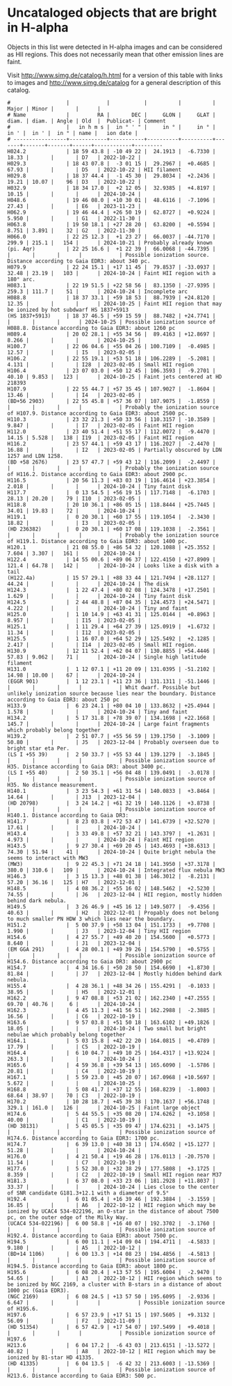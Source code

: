 # Uncataloged objects that are bright in H-alpha

Objects in this list were detected in H-alpha images and can be considered as HII regions.
This does not necessarily mean that other emission lines are faint.

Visit <http://www.simg.de/catalog/h.html> for a version of this table with links
to images and <http://www.simg.de/catalog> for a general description of this
catalog.

    #                  |            |           |          |          | Major | Minor |       |      |
    # Name             |         RA |       DEC |     GLON |     GLAT | diam. | diam. | Angle | Old  |  Publicat- | Comment
    #                  |   in h m s |  in ° ' " |     in ° |     in ° |  in ' |  in ' |  in ° | name |   ion date |
    # -----------------+------------+-----------+----------+----------+-------+-------+-------+------+------------+---------
    H024.2             | 18 59 43.8 | -10 49 22 |  24.1913 |  -6.7330 | 18.33 |       |       | D7   | 2022-10-22 | 
    H029.3             | 18 43 07.8 |  -3 01 15 |  29.2967 |  +0.4685 | 67.93 |       |       | D5   | 2022-10-22 | HII filament
    H029.8             | 18 37 44.4 |  -1 45 30 |  29.8034 |  +2.2436 | 19.21 | 10.07 |    96 | D3   | 2022-10-22 | 
    H032.9             | 18 34 17.0 |  +2 12 05 |  32.9385 |  +4.8197 | 10.15 |       |       |      | 2024-10-24 | 
    H048.6             | 19 46 08.0 | +10 30 01 |  48.6116 |  -7.1096 | 27.43 |       |       | E6   | 2023-11-23 | 
    H062.9             | 19 46 44.4 | +26 50 19 |  62.8727 |  +0.9224 | 5.950 |       |       | G1   | 2022-11-30 | 
    H063.8             | 19 50 18.1 | +27 28 20 |  63.8200 |  +0.5594 | 8.751 | 3.891 |    32 | G2   | 2022-11-30 | 
    H066.0             | 22 25 12.3 |  +1 23 27 |  66.0037 | -44.7170 | 299.9 | 215.1 |   154 |      | 2024-10-21 | Probably already known
    (pi. Aqr)          | 22 25 16.6 |  +1 22 39 |  66.0068 | -44.7395 |       |       |       |      |            | Possible ionization source. Distance according to Gaia EDR3: about 340 pc.
    H079.9             | 22 24 15.1 | +17 11 45 |  79.8537 | -33.0937 | 32.48 | 23.19 |   103 |      | 2024-10-24 | Faint HII region with a 180° arc.
    H083.1             | 22 19 51.5 | +22 58 56 |  83.1350 | -27.9395 | 259.3 | 111.7 |    51 |      | 2024-10-24 | Incomplete arc
    H088.8             | 18 37 33.1 | +59 18 53 |  88.7939 | +24.8120 | 12.35 |       |       |      | 2024-10-25 | Faint HII region that may be ionized by hot subdwarf HS 1837+5913
    (HS 1837+5913)     | 18 37 46.5 | +59 15 59 |  88.7482 | +24.7741 |       |       |       |      | 2024-10-25 | Possible ionization source of H088.8. Distance according to Gaia EDR3: about 1260 pc
    H089.4             | 20 02 28.1 | +55 34 56 |  89.4163 | +12.8697 | 8.266 |       |       |      | 2024-10-25 |
    H100.7             | 22 06 04.6 | +55 04 26 | 100.7109 |  -0.4985 | 12.57 |       |       | I5   | 2023-02-05 | 
    H106.2             | 22 55 19.1 | +53 51 18 | 106.2289 |  -5.2081 | 4.131 |       |       | I28  | 2023-02-05 | Small HII region
    H106.4             | 23 07 03.0 | +50 12 45 | 106.3593 |  -9.2701 | 40.10 | 9.853 |   123 |      | 2024-10-25 | Faint jets centered at HD 218393
    H107.9             | 22 55 44.7 | +57 35 45 | 107.9027 |  -1.8604 | 13.46 |       |       | I4   | 2023-02-05 | 
    (BD+56 2903)       | 22 55 45.8 | +57 36 07 | 107.9075 |  -1.8559 |       |       |       |      |            | Probably the ionization source of H107.9. Distance according to Gaia EDR3: about 2500 pc.
    H110.3             | 23 32 21.3 | +50 33 56 | 110.3157 | -10.3589 | 9.847 |       |       | I7   | 2023-02-05 | Faint HII region
    H112.0             | 23 40 51.4 | +51 55 17 | 112.0072 |  -9.4470 | 14.15 | 5.528 |   138 | I19  | 2023-02-05 | Faint HII region
    H116.2             | 23 57 44.1 | +59 43 17 | 116.2027 |  -2.4470 | 16.88 |       |       | I2   | 2023-02-05 | Partially obscured by LDN 1257 and LDN 1258.
    (BD +58 2676)      | 23 57 47.7 | +59 43 12 | 116.2099 |  -2.4497 |       |       |       |      |            | Probably the ionization source of H116.2. Distance according to Gaia EDR3: about 2900 pc.
    H116.5             | 20 56 11.3 | +83 03 19 | 116.4614 | +23.3854 | 2.018 |       |       |      | 2024-10-24 | Tiny faint disk
    H117.7             |  0 13 54.5 | +56 19 15 | 117.7148 |  -6.1703 | 28.13 | 20.20 |    79 | I10  | 2023-02-05 | 
    H118.8             | 20 10 36.1 | +86 05 15 | 118.8444 | +25.7445 | 34.01 | 19.83 |    72 |      | 2024-10-24 | 
    H119.1             |  0 20 30.1 | +60 17 55 | 119.1054 |  -2.3430 | 18.82 |       |       | I3   | 2023-02-05 | 
    (HD 236382)        |  0 20 30.1 | +60 17 08 | 119.1038 |  -2.3561 |       |       |       |      |            | Probably the ionization source of H119.1. Distance according to Gaia EDR3: about 1400 pc.
    H120.1             | 21 08 55.0 | +86 54 32 | 120.1088 | +25.3552 | 7.604 | 3.307 |   161 |      | 2024-10-24 | 
    H122.4             | 14 55 00.6 | +89 06 37 | 122.4150 | +27.8909 | 121.4 | 64.78 |   142 |      | 2024-10-24 | Looks like a disk with a tail
    (H122.4a)          | 15 57 29.1 | +88 33 44 | 121.7494 | +28.1127 | 44.24 |       |       |      | 2024-10-24 | The disk
    H124.3             |  1 22 47.4 | +80 02 08 | 124.3478 | +17.2501 | 1.629 |       |       |      | 2024-10-24 | Tiny faint disk
    H124.5             |  2 44 48.8 | +87 04 35 | 124.4573 | +24.5471 | 4.222 |       |       |      | 2024-10-24 | Tiny and faint
    H125.0             |  1 10 14.9 | +63 41 31 | 125.0144 |  +0.8963 | 8.957 |       |       | I15  | 2023-02-05 | 
    H125.1             |  1 11 29.4 | +64 27 39 | 125.0919 |  +1.6732 | 11.34 |       |       | I12  | 2023-02-05 | 
    H125.5             |  1 16 07.0 | +64 52 29 | 125.5492 |  +2.1285 | 2.417 |       |       | I14  | 2023-02-05 | Small HII region.
    H130.9             | 12 11 52.4 | +62 04 07 | 130.8855 | +54.4446 | 57.83 | 9.062 |    71 |      | 2024-10-24 | Single high latitude filament
    H131.0             |  1 12 07.1 | +11 20 09 | 131.0395 | -51.2102 | 14.98 | 10.00 |    67 |      | 2024-10-24 | 
    (EGGR 901)         |  1 12 23.1 | +11 23 36 | 131.1311 | -51.1446 |       |       |       |      |            | Whit dwarf. Possible but unlikely ionization source because lies near the boundary. Distance according to Gaia EDR3: about 250 pc
    H133.9             |  6 23 24.1 | +80 04 10 | 133.8632 | +25.4944 | 1.578 |       |       |      | 2024-10-24 | Tiny and faint
    H134.2             |  5 17 31.8 | +78 39 07 | 134.1698 | +22.1668 | 145.7 |       |       |      | 2024-10-24 | Large faint fragments which probably belong together
    H139.2             |  2 51 07.7 | +55 56 59 | 139.1750 |  -3.1009 | 50.80 |       |       | J5   | 2023-12-04 | Probably overseen due to bright star eta Per.
    (LS I +55 39)      |  2 50 33.7 | +55 53 44 | 139.1279 |  -3.1845 |       |       |       |      |            | Possible ionization source of H35. Distance according to Gaia DR3: about 3400 pc.
    (LS I +55 40)      |  2 50 35.1 | +56 04 48 | 139.0491 |  -3.0178 |       |       |       |      |            | Possible ionization source of H35. No distance measurement.
    H140.1             |  3 23 54.3 | +61 31 54 | 140.0833 |  +3.8464 | 14.64 |       |       | J13  | 2023-12-04 | 
    (HD 20798)         |  3 24 14.2 | +61 32 19 | 140.1126 |  +3.8738 |       |       |       |      |            | Possible ionization source of H140.1. Distance according to Gaia DR3: 
    H141.7             |  8 23 03.8 | +72 53 47 | 141.6739 | +32.5270 | 17.61 |       |       |      | 2024-10-24 | 
    H143.4             |  3 33 49.8 | +57 32 21 | 143.3797 |  +1.2631 | 4.973 |       |       |      | 2024-10-24 | Faint HII region
    H143.5             |  9 27 30.4 | +69 20 45 | 143.4693 | +38.6313 | 74.30 | 51.94 |    41 |      | 2024-10-24 | Quite bright nebula the seems to interact with MW3
    (MW3)              |  9 22 45.3 | +71 24 18 | 141.3950 | +37.3178 | 380.0 | 310.6 |   109 |      | 2024-10-24 | Integrated flux nebula MW3
    H146.3             |  3 15 13.3 | +48 01 38 | 146.3012 |  -8.2131 | 57.20 | 36.16 |   125 | H7   | 2022-12-01 | 
    H148.5             |  4 08 36.2 | +55 16 02 | 148.5462 |  +2.5230 | 74.55 |       |       | J6   | 2023-12-04 | HII region, mostly hidden behind dark nebula.
    H149.5             |  3 26 46.9 | +45 16 12 | 149.5077 |  -9.4356 | 40.63 |       |       | H2   | 2022-12-01 | Propably does not belong to much smaller PN HDW 3 which lies near the boundary.
    H151.2             |  5 00 37.9 | +58 13 04 | 151.1733 |  +9.7708 | 1.990 |       |       | J3   | 2023-12-04 | Tiny HII region
    H154.6             |  4 27 55.7 | +49 40 20 | 154.5600 |  +0.5773 | 8.640 |       |       | J1   | 2023-12-04 | 
    (EM GGA 291)       |  4 28 00.1 | +49 39 26 | 154.5790 |  +0.5755 |       |       |       |      |            | Possible ionization source of H154.6. Distance according to Gaia DR3: about 2900 pc
    H154.7             |  4 34 16.6 | +50 28 50 | 154.6690 |  +1.8730 | 81.84 |       |       | J7   | 2023-12-04 | Mostly hidden behind dark nebula.
    H155.4             |  4 28 36.1 | +48 34 26 | 155.4291 |  -0.1033 | 38.95 |       |       | H5   | 2022-12-01 | 
    H162.2             |  9 47 08.8 | +53 21 02 | 162.2340 | +47.2555 | 69.70 | 40.76 |     6 |      | 2024-10-24 | 
    H162.3             |  4 45 11.3 | +41 56 51 | 162.2988 |  -2.3885 | 16.56 |       |       | C6   | 2022-10-19 | 
    H163.6             |  9 57 03.8 | +51 50 18 | 163.6102 | +49.1826 | 18.05 |       |       |      | 2024-10-24 | Two small but bright nebulae which probably belong together
    H164.1             |  5 03 15.8 | +42 22 20 | 164.0815 |  +0.4789 | 17.79 |       |       | C5   | 2022-10-19 | 
    H164.4             |  6 10 04.7 | +49 10 25 | 164.4317 | +13.9224 | 263.3 |       |       |      | 2024-10-24 | 
    H165.6             |  4 59 36.8 | +39 54 13 | 165.6090 |  -1.5786 | 20.81 |       |       | C4   | 2022-10-19 | 
    H167.1             |  5 59 23.0 | +45 20 07 | 167.0968 | +10.5697 | 5.672 |       |       |      | 2024-10-25 |
    H168.8             |  5 08 41.7 | +37 12 55 | 168.8239 |  -1.8003 | 68.64 | 38.97 |    70 | C3   | 2022-10-19 | 
    H170.2             | 10 28 18.7 | +45 39 38 | 170.1637 | +56.1748 | 329.1 | 161.0 |   126 |      | 2024-10-25 | Faint large object
    H174.6             |  5 44 55.5 | +35 08 20 | 174.6262 |  +3.1058 | 40.00 |       |       | C1   | 2022-10-19 | 
    (HD 38131)         |  5 45 05.5 | +35 09 47 | 174.6231 |  +3.1475 |       |       |       |      |            | Possible ionization source of H174.6. Distance according to Gaia EDR3: 1700 pc.
    H174.7             |  6 39 13.0 | +40 38 13 | 174.6502 | +15.1277 | 51.28 |       |       |      | 2024-10-24 | 
    H176.0             |  4 21 50.4 | +19 46 28 | 176.0113 | -20.7570 | 11.54 |       |       | C7   | 2022-10-19 | 
    H177.6             |  5 52 30.0 | +32 38 29 | 177.5808 |  +3.1725 | 8.359 |       |       | C2   | 2022-10-19 | Small HII region near M37
    H181.3             |  6 37 08.0 | +33 23 06 | 181.2928 | +11.8037 | 33.37 |       |       |      | 2024-10-24 | Lies close to the center of SNR candidate G181.3+12.1 with a diameter of 9.5°
    H192.4             |  6 01 05.4 | +16 39 46 | 192.3884 |  -3.1559 | 16.85 |       |       | A6   | 2022-10-12 | HII region which may be ionized by UCAC4 534-022196, an O-star in the distance of about 7500 pc, on the outer edge of the Milky Way.
    (UCAC4 534-022196) |  6 00 58.8 | +16 40 07 | 192.3702 |  -3.1760 |       |       |       |      |            | Possible ionization source of H192.4. Distance according to Gaia EDR3: about 7500 pc.
    H194.5             |  6 00 11.1 | +14 09 04 | 194.4711 |  -4.5833 | 9.180 |       |       | A5   | 2022-10-12 | 
    (BD+14 1106)       |  6 00 13.3 | +14 08 23 | 194.4856 |  -4.5813 |       |       |       |      |            | Possible ionization source of H194.5. Distance according to Gaia EDR3: about 1800 pc.
    H195.6             |  6 08 20.4 | +13 57 55 | 195.6004 |  -2.9470 | 54.65 |       |       | A3   | 2022-10-12 | HII region which seems to be ionized by NGC 2169, a cluster with B-stars in a distance of about 1000 pc (Gaia EDR3).
    (NGC 2169)         |  6 08 24.5 | +13 57 50 | 195.6095 |  -2.9336 | 6.647 |       |       |      |            | Possible ionization source of H195.6.
    H197.6             |  6 57 23.9 | +17 51 15 | 197.5605 |  +9.3132 | 56.09 |       |       | F2   | 2022-11-09 | 
    (HD 51354)         |  6 57 42.9 | +17 54 07 | 197.5499 |  +9.4018 |       |       |       |      |            | Possible ionization source of H197.6
    H213.6             |  6 04 17.2 |  -6 43 03 | 213.6151 | -13.5272 | 40.82 |       |       | A8   | 2022-10-12 | HII region which may be ionized by B1-star HD 41335.
    (HD 41335)         |  6 04 13.5 |  -6 42 32 | 213.6003 | -13.5369 |       |       |       |      |            | Possible ionization source of H213.6. Distance according to Gaia EDR3: 500 pc.
                                                                               
